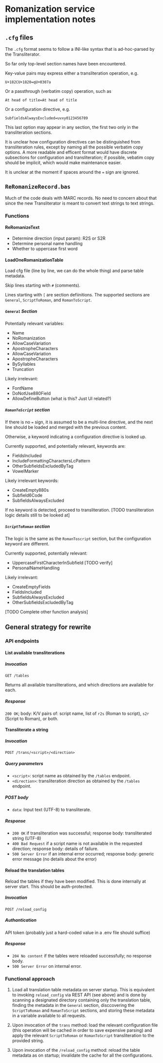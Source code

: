 # Romanization service implementation notes

## `.cfg` files

The `.cfg` format seems to follow a INI-like syntax that is ad-hoc-parsed by
the Transliterator.

So far only top-level section names have been encountered.

Key-value pairs may express either a transliteration operation, e.g.

```
U+182CU+1820=qU+0307a
```

Or a passthrough (verbatim copy) operation, such as

```
At head of title=At head of title
```

Or a configuration directive, e.g.

```
SubfieldsAlwaysExcluded=uvxy0123456789
```

This last option may appear in any section, the first two only in the
transliteration sections.

It is unclear how configuration directives can be distinguished from
transliteration rules, except by naming all the possible verbatim copy options.
A more readable and efficent format would have discrete subsections for
configuration and transliteration; if possible, vebatim copy should be
implicit, which would make maintenance easier.

It is unclear at the moment if spaces around the `=` sign are ignored.


## `ReRomanizeRecord.bas`

Much of the code deals with MARC records. No need to concern about that since
the new Transliterator is meant to convert text strings to text strings.

### Functions

#### ReRomanizeText

- Determine direction (input param): R2S or S2R
- Determine personal name handling
- Whether to uppercase first word


#### LoadOneRomanizationTable

Load cfg file (line by line, we can do the whole thing) and parse table
metadata.

Skip lines starting with `#` (comments).

Lines starting with `[` are section defiinitions. The supported sections are
`General`, `ScriptToRoman`, and `RomanToScript`.

##### `General` Section

Potentially relevant variables:

- Name
- NoRomanization
- AllowCaseVariation
- ApostropheCharacters
- AllowCaseVariation
- ApostropheCharacters
- BySyllables
- Truncation

Likely irrelevant:

- FontName
- DoNotUse880Field
- AllowDefineButton (what is this? Just UI related?)

##### `RomanToScript` section

If there is no `=` sign, it is assumed to be a multi-line directive, and the
next line should be loaded and merged with the previous content.

Otherwise, a keyword indicating a configuration directive is looked up.

Currently supported, and potentially relevant, keywords are:

- FieldsIncluded
- IncludeFormattingCharactersLcPattern
- OtherSubfieldsExcludedByTag
- VowelMarker

Likely irrelevant keywords: 

- CreateEmpty880s
- Subfield6Code
- SubfieldsAlwaysExcluded

If no keyword is detected, proceed to transliteration. [TODO transliteration
logic details still to be looked at]


##### `ScriptToRoman` section

The logic is the same as the `RomanToscript` section, but the configuration
keyword are different.

Currently supported, potentially relevant:

 - UppercaseFirstCharacterInSubfield [TODO verify]
 - PersonalNameHandling

 Likely irrelevant:

 - CreateEmptyFields
 - FieldsIncluded
 - SubfieldsAlwaysExcluded
 - OtherSubfieldsExcludedByTag

[TODO Complete other function analysis]

## General strategy for rewrite

### API endpoints

#### List available transliterations

##### Invocation

```
GET /tables
```

Returns all available transliterations, and which directions are available for
each.

##### Response

`200 OK`; body: K/V pairs of: script name, list of `r2s` (Roman to script),
`s2r` (Script to Roman), or both.

#### Transliterate a string

##### Invocation

```
POST /trans/<script>/<direction>
```

##### Query parameters
- `<script>`: script name as obtained by the `/tables` endpoint.
- `<direction>`: transliteration direction as  obtained by the `/tables`
endpoint.

##### POST body

- `data`: Input text (UTF-8) to transliterate.

##### Response

- `200 OK` if transliteration was successful; response body: transliterated
  string (UTF-8)
- `400 Bad Request` if a script name is not available in the requested
  direction; response body: details of failure.
- `500 Server Error` if an internal error occurred; response body: generic
  error message (no details about the error)

#### Reload the translation tables

Reload the tables if they have been modified. This is done internally at
server start. This should be auth-protected.

##### Invocation

`POST /reload_config`

##### Authantication

API token (probably just a hard-coded value in a .env file should suffice)

##### Response

- `204 No content` if the tables were reloaded successfully; no response body.
- `500 Server Error` on internal error.


### Functional approach

1. Load all translation table metadata on server startup. This is equivalent
   to invoking `reload_config` via REST API (see above) and is done by
   scanning a designated directory containing only the translation table,
   finding the metadata in the `General` section, disccovering the
   `ScriptToRoman` and `RomanToScript` sections, and storing these metadata in
   a variable available to all requests.

2. Upon invocation of the `trans` method: load the relevant configuration file
   (this operation will be cached in order to save expensive parsing) and apply
   the relevant `ScriptToRoman` or `RomanToScript` transliteration to the
   provided string.

3. Upon invocation of the `/reload_config` method: reload the table metadata
   as on startup; invalidate the cache for all the configurations.
